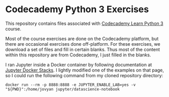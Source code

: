 # Codecademy Python 3 Exercises

This repository contains files associated with
[Codecademy Learn Python 3](https://www.codecademy.com/courses/learn-python-3)
course.

Most of the course exercises are done on the Codecademy platform, but
there are occasional exercises done off-platform. For these exercises, we
download a set of files and fill in certain blanks. Thus most of the content
within this repository are from Codecademy, I just filled in the blanks.

I ran Jupyter inside a Docker container by following documentation at
[Jupyter Docker Stacks](https://jupyter-docker-stacks.readthedocs.io/en/latest/).
I lightly modified one of the examples on that page, so I could run the
following command from my cloned repository directory:

`docker run --rm -p 8888:8888 -e JUPYTER_ENABLE_LAB=yes -v "${PWD}":/home/jovyan jupyter/datascience-notebook`
